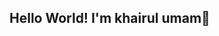 ## Hello World! I'm khairul umam👋

<!--
**KHAIRUL-UMAM/khairul-umam** is a ✨ _special_ ✨ repository because its `README.md` (this file) appears on your GitHub profile.
__&#x1F646;An Informatics Engineering student passionate about learning and building__
Here are some ideas to get you started:
![happy birthday](https://media.giphy.com/media/eB49k2D4TH9b4RZguj/giphy.gif)

- 🔭 I’m currently working on ...
- 🌱 I’m currently learning ...
- 👯 I’m looking to collaborate on ...
- 🤔 I’m looking for help with ...
- 💬 Ask me about ...
- 📫 How to reach me: ...
- 😄 Pronouns: ...
- ⚡ Fun fact: ...
-->
